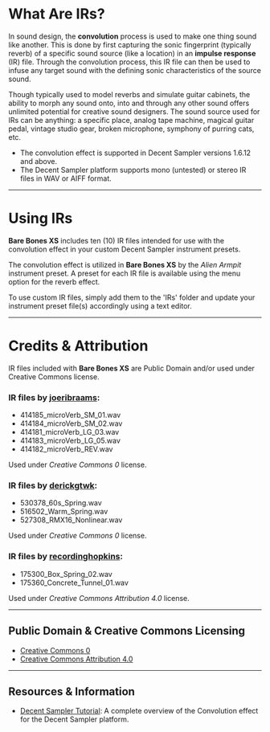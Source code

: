 # What Are IRs?

In sound design, the **convolution** process is used to make one thing sound like another. This is done by first capturing the sonic fingerprint (typically reverb) of a specific sound source (like a location) in an **impulse response** (IR) file. Through the convolution process, this IR file can then be used to infuse any target sound with the defining sonic characteristics of the source sound.

Though typically used to model reverbs and simulate guitar cabinets, the ability to morph any sound onto, into and through any other sound offers unlimited potential for creative sound designers. The sound source used for IRs can be anything: a specific place, analog tape machine, magical guitar pedal, vintage studio gear, broken microphone, symphony of purring cats, etc.

 - The convolution effect is supported in Decent Sampler versions 1.6.12 and above.
 - The Decent Sampler platform supports mono (untested) or stereo IR files in WAV or AIFF format.

***

# Using IRs

**Bare Bones XS** includes ten (10) IR files intended for use with the convolution effect in your custom Decent Sampler instrument presets.

The convolution effect is utilized in **Bare Bones XS** by the *Alien Armpit* instrument preset. A preset for each IR file is available using the menu option for the reverb effect.

To use custom IR files, simply add them to the 'IRs' folder and update your instrument preset file(s) accordingly using a text editor.

***

# Credits & Attribution

IR files included with **Bare Bones XS** are Public Domain and/or used under Creative Commons license.


### IR files by [**joeribraams**]( https://freesound.org/people/joeribraams/ ):

 - 414185_microVerb_SM_01.wav
 - 414184_microVerb_SM_02.wav
 - 414181_microVerb_LG_03.wav
 - 414183_microVerb_LG_05.wav
 - 414182_microVerb_REV.wav

Used under *Creative Commons 0* license.


### IR files by [**derickgtwk**]( https://freesound.org/people/derickgtwk/ ):

 - 530378_60s_Spring.wav
 - 516502_Warm_Spring.wav
 - 527308_RMX16_Nonlinear.wav
    
Used under *Creative Commons 0* license.


### IR files by [**recordinghopkins**]( https://freesound.org/people/recordinghopkins/ ):

 - 175300_Box_Spring_02.wav
 - 175360_Concrete_Tunnel_01.wav

Used under *Creative Commons Attribution 4.0* license.

***

## Public Domain & Creative Commons Licensing

- [Creative Commons 0]( http://creativecommons.org/publicdomain/zero/1.0/ )
- [Creative Commons Attribution 4.0]( https://creativecommons.org/licenses/by/4.0/ )

***

## Resources & Information

- [Decent Sampler Tutorial]( https://www.decentsamples.com/2022/11/23/for-sample-creators-how-to-use-convolution-in-your-decent-sampler-presets/ ): A complete  overview of the Convolution effect for the Decent Sampler platform.
